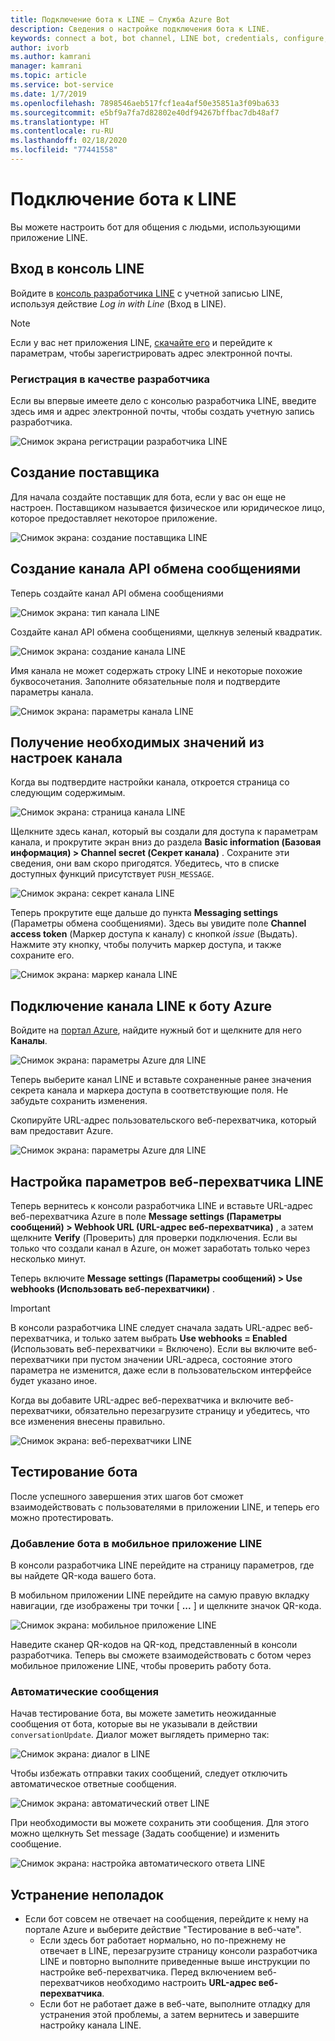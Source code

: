 ```yaml
---
title: Подключение бота к LINE — Служба Azure Bot
description: Сведения о настройке подключения бота к LINE.
keywords: connect a bot, bot channel, LINE bot, credentials, configure, phone
author: ivorb
ms.author: kamrani
manager: kamrani
ms.topic: article
ms.service: bot-service
ms.date: 1/7/2019
ms.openlocfilehash: 7898546aeb517fcf1ea4af50e35851a3f09ba633
ms.sourcegitcommit: e5bf9a7fa7d82802e40df94267bffbac7db48af7
ms.translationtype: HT
ms.contentlocale: ru-RU
ms.lasthandoff: 02/18/2020
ms.locfileid: "77441558"
---
```

# <a name="connect-a-bot-to-line"></a>Подключение бота к LINE

Вы можете настроить бот для общения с людьми, использующими приложение LINE.

## <a name="log-into-the-line-console"></a>Вход в консоль LINE

Войдите в [консоль разработчика LINE](https://developers.line.biz/console/register/messaging-api/provider/) с учетной записью LINE, используя действие *Log in with Line* (Вход в LINE). 

> [!NOTE]
> Если у вас нет приложения LINE, [скачайте его](https://line.me/) и перейдите к параметрам, чтобы зарегистрировать адрес электронной почты.

### <a name="register-as-a-developer"></a>Регистрация в качестве разработчика

Если вы впервые имеете дело с консолью разработчика LINE, введите здесь имя и адрес электронной почты, чтобы создать учетную запись разработчика.

![Снимок экрана регистрации разработчика LINE](./media/channels/LINE-screenshot-1.png)

## <a name="create-a-new-provider"></a>Создание поставщика

Для начала создайте поставщик для бота, если у вас он еще не настроен. Поставщиком называется физическое или юридическое лицо, которое предоставляет некоторое приложение.

![Снимок экрана: создание поставщика LINE](./media/channels/LINE-screenshot-2.png)

## <a name="create-a-messaging-api-channel"></a>Создание канала API обмена сообщениями

Теперь создайте канал API обмена сообщениями 

![Снимок экрана: тип канала LINE](./media/channels/LINE-channel-type-selection.png)

Создайте канал API обмена сообщениями, щелкнув зеленый квадратик.

![Снимок экрана: создание канала LINE](./media/channels/LINE-create-channel.png)

Имя канала не может содержать строку LINE и некоторые похожие буквосочетания. Заполните обязательные поля и подтвердите параметры канала.

![Снимок экрана: параметры канала LINE](./media/channels/LINE-screenshot-4.png)

## <a name="get-necessary-values-from-your-channel-settings"></a>Получение необходимых значений из настроек канала

Когда вы подтвердите настройки канала, откроется страница со следующим содержимым.

![Снимок экрана: страница канала LINE](./media/channels/LINE-screenshot-5.png)

Щелкните здесь канал, который вы создали для доступа к параметрам канала, и прокрутите экран вниз до раздела **Basic information (Базовая информация) > Channel secret (Секрет канала)** . Сохраните эти сведения, они вам скоро пригодятся. Убедитесь, что в списке доступных функций присутствует `PUSH_MESSAGE`.

![Снимок экрана: секрет канала LINE](./media/channels/LINE-screenshot-6.png)

Теперь прокрутите еще дальше до пункта **Messaging settings** (Параметры обмена сообщениями). Здесь вы увидите поле **Channel access token** (Маркер доступа к каналу) с кнопкой *issue* (Выдать). Нажмите эту кнопку, чтобы получить маркер доступа, и также сохраните его.

![Снимок экрана: маркер канала LINE](./media/channels/LINE-screenshot-8.png)

## <a name="connect-your-line-channel-to-your-azure-bot"></a>Подключение канала LINE к боту Azure

Войдите на [портал Azure](https://portal.azure.com/), найдите нужный бот и щелкните для него **Каналы**. 

![Снимок экрана: параметры Azure для LINE](./media/channels/LINE-channel-setting-2.png)

Теперь выберите канал LINE и вставьте сохраненные ранее значения секрета канала и маркера доступа в соответствующие поля. Не забудьте сохранить изменения.

Скопируйте URL-адрес пользовательского веб-перехватчика, который вам предоставит Azure.

![Снимок экрана: параметры Azure для LINE](./media/channels/LINE-channel-setting-1.png)

## <a name="configure-line-webhook-settings"></a>Настройка параметров веб-перехватчика LINE

Теперь вернитесь к консоли разработчика LINE и вставьте URL-адрес веб-перехватчика Azure в поле **Message settings (Параметры сообщений) > Webhook URL (URL-адрес веб-перехватчика)** , а затем щелкните **Verify** (Проверить) для проверки подключения. Если вы только что создали канал в Azure, он может заработать только через несколько минут.

Теперь включите **Message settings (Параметры сообщений) > Use webhooks (Использовать веб-перехватчики)** .

> [!IMPORTANT]
> В консоли разработчика LINE следует сначала задать URL-адрес веб-перехватчика, и только затем выбрать **Use webhooks = Enabled** (Использовать веб-перехватчики = Включено). Если вы включите веб-перехватчики при пустом значении URL-адреса, состояние этого параметра не изменится, даже если в пользовательском интерфейсе будет указано иное.

Когда вы добавите URL-адрес веб-перехватчика и включите веб-перехватчики, обязательно перезагрузите страницу и убедитесь, что все изменения внесены правильно.

![Снимок экрана: веб-перехватчики LINE](./media/channels/LINE-screenshot-9.png)

## <a name="test-your-bot"></a>Тестирование бота

После успешного завершения этих шагов бот сможет взаимодействовать с пользователями в приложении LINE, и теперь его можно протестировать.

### <a name="add-your-bot-to-your-line-mobile-app"></a>Добавление бота в мобильное приложение LINE

В консоли разработчика LINE перейдите на страницу параметров, где вы найдете QR-кода вашего бота. 

В мобильном приложении LINE перейдите на самую правую вкладку навигации, где изображены три точки [ **...** ] и щелкните значок QR-кода. 

![Снимок экрана: мобильное приложение LINE](./media/channels/LINE-screenshot-12.jpg)

Наведите сканер QR-кодов на QR-код, представленный в консоли разработчика. Теперь вы сможете взаимодействовать с ботом через мобильное приложение LINE, чтобы проверить работу бота.

### <a name="automatic-messages"></a>Автоматические сообщения

Начав тестирование бота, вы можете заметить неожиданные сообщения от бота, которые вы не указывали в действии `conversationUpdate`.  Диалог может выглядеть примерно так:

![Снимок экрана: диалог в LINE](./media/channels/LINE-screenshot-conversation.jpg)

Чтобы избежать отправки таких сообщений, следует отключить автоматическое ответные сообщения.

![Снимок экрана: автоматический ответ LINE](./media/channels/LINE-screenshot-10.png)

При необходимости вы можете сохранить эти сообщения. Для этого можно щелкнуть Set message (Задать сообщение) и изменить сообщение.

![Снимок экрана: настройка автоматического ответа LINE](./media/channels/LINE-screenshot-11.png)

## <a name="troubleshooting"></a>Устранение неполадок

* Если бот совсем не отвечает на сообщения, перейдите к нему на портале Azure и выберите действие "Тестирование в веб-чате".  
    * Если здесь бот работает нормально, но по-прежнему не отвечает в LINE, перезагрузите страницу консоли разработчика LINE и повторно выполните приведенные выше инструкции по настройке веб-перехватчика. Перед включением веб-перехватчиков необходимо настроить **URL-адрес веб-перехватчика**.
    * Если бот не работает даже в веб-чате, выполните отладку для устранения этой проблемы, а затем вернитесь и завершите настройку канала LINE.

